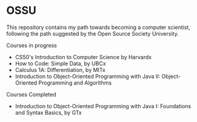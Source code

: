 # OSSU

This repository contains my path towards becoming a computer scientist, following the path suggested by the Open Source Society University. 

Courses in progress
- CS50's Introduction to Computer Science by Harvardx
- How to Code: Simple Data, by UBCx
- Calculus 1A: Differentiation, by MITx
- Introduction to Object-Oriented Programming with Java II: Object-Oriented Programming and Algorithms

Courses Completed
- Introduction to Object-Oriented Programming with Java I: Foundations and Syntax Basics, by GTx
